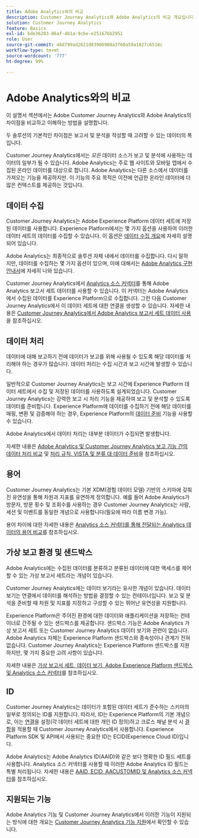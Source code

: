 ```yaml
---
title: Adobe Analytics와의 비교
description: Customer Journey Analytics와 Adobe Analytics의 비교 개요입니다.
solution: Customer Journey Analytics
feature: Basics
exl-id: bde36283-86af-4b1a-9cbe-e251676b2951
role: User
source-git-commit: 46d799ad2621d83906908a3f60a59a1027c6518c
workflow-type: tm+mt
source-wordcount: '777'
ht-degree: 99%

---
```


# Adobe Analytics와의 비교

이 설명서 섹션에서는 Adobe Customer Journey Analytics와 Adobe Analytics의 차이점을 비교하고 이해하는 방법을 설명합니다.

두 솔루션의 기본적인 차이점은 보고서 및 분석을 작성할 때 고려할 수 있는 데이터의 폭입니다.

Customer Journey Analytics에서는 *모든* 데이터 소스가 보고 및 분석에 사용하는 데이터의 일부가 될 수 있습니다. Adobe Analytics는 주로 웹 사이트와 모바일 앱에서 수집된 온라인 데이터를 대상으로 합니다. Adobe Analytics는 다른 소스에서 데이터를 가져오는 기능을 제공하지만. 이 기능의 주요 목적은 이전에 언급한 온라인 데이터에 더 많은 컨텍스트를 제공하는 것입니다.

## 데이터 수집

Customer Journey Analytics는 Adobe Experience Platform 데이터 세트에 저장된 데이터를 사용합니다. Experience Platform에서는 몇 가지 옵션을 사용하여 이러한 데이터 세트의 데이터를 수집할 수 있습니다. 이 옵션은 [데이터 수집 개요](https://experienceleague.adobe.com/docs/analytics-platform/using/cja-data-ingestion/data-ingestion.html)에 자세히 설명되어 있습니다.

Adobe Analytics는 최종적으로 솔루션 자체 내에서 데이터를 수집합니다. 다시 말하지만, 데이터를 수집하는 몇 가지 옵션이 있으며, 이에 대해서는 [Adobe Analytics 구현 안내서](https://experienceleague.adobe.com/docs/analytics/implementation/home.html)에 자세히 나와 있습니다.

Customer Journey Analytics에서 [Analytics 소스 커넥터](https://experienceleague.adobe.com/docs/experience-platform/sources/ui-tutorials/create/adobe-applications/analytics.html)를 통해 Adobe Analytics 보고서 세트 데이터를 사용할 수 있습니다. 이 커넥터는 Adobe Analytics에서 수집된 데이터를 Experience Platform으로 수집합니다. 그런 다음 Customer Journey Analytics에서 이 데이터 세트에 대한 연결을 생성할 수 있습니다. 자세한 내용은 [Customer Journey Analytics에서 Adobe Analytics 보고서 세트 데이터 사용](https://experienceleague.adobe.com/docs/analytics-platform/using/compare-aa-cja/cja-aa-comparison/aa-data-in-cja.html)을 참조하십시오.


## 데이터 처리

데이터에 대해 보고하기 전에 데이터가 보고를 위해 사용될 수 있도록 해당 데이터를 처리해야 하는 경우가 많습니다. 데이터 처리는 수집 시간과 보고 시간에 발생할 수 있습니다.

일반적으로 Customer Journey Analytics는 보고 시간에 Experience Platform 데이터 세트에서 수집 및 저장된 데이터를 사용하도록 설계되었습니다. Customer Journey Analytics는 강력한 보고 시 처리 기능을 제공하여 보고 및 분석할 수 있도록 데이터를 준비합니다. Experience Platform에 데이터를 수집하기 전에 해당 데이터를 매핑, 변환 및 검증해야 하는 경우, Experience Platform의 [ 데이터 준비](https://experienceleague.adobe.com/docs/experience-platform/data-prep/home.html?lang=ko-KR) 기능을 사용할 수 있습니다.

Adobe Analytics에서 데이터 처리는 대부분 데이터가 수집되면 발생합니다.

자세한 내용은 [Adobe Analytics 및 Customer Journey Analytics 보고 기능 간의 데이터 처리 비교](data-processing-comparisons.md) 및 [처리 규칙, VISTA 및 분류 대 데이터 준비](https://experienceleague.adobe.com/docs/analytics-platform/using/compare-aa-cja/cja-aa-comparison/pr-vista-dataprep.html)을 참조하십시오.


## 용어

Customer Journey Analytics는 기본 XDM(경험 데이터 모델) 기반의 스키마에 갖춰진 유연성을 통해 차원과 지표를 유연하게 정의합니다. 예를 들어 Adobe Analytics가 방문자, 방문 횟수 및 조회수를 사용하는 경우 Customer Journey Analytics는 사람, 세션 및 이벤트를 동일한 개념으로 사용합니다(필요에 따라 이름 변경 가능).

용어 차이에 대한 자세한 내용은 [Analytics 소스 커넥터를 통해 전달되는 Analytics 데이터의 용어 비교](https://experienceleague.adobe.com/docs/analytics-platform/using/compare-aa-cja/cja-aa-comparison/terminology.html)를 참조하십시오.


## 가상 보고 환경 및 샌드박스

Adobe Analytics에는 수집된 데이터를 분류하고 분류된 데이터에 대한 액세스를 제어할 수 있는 가상 보고서 세트라는 개념이 있습니다.

Customer Journey Analytics에는 데이터 보기라는 유사한 개념이 있습니다. 데이터 보기는 연결에서 데이터를 해석하는 방법을 결정할 수 있는 컨테이너입니다. 보고 및 분석을 준비할 때 차원 및 지표를 지정하고 구성할 수 있는 뛰어난 유연성을 지원합니다.

Experience Platform은 주어진 환경에 대한 데이터와 애플리케이션을 저장하는 컨테이너로 간주될 수 있는 샌드박스를 제공합니다. 샌드박스 기능은 Adobe Analytics 가상 보고서 세트 또는 Customer Journey Analytics 데이터 보기와 관련이 없습니다. Adobe Analytics 자체는 Experience Platform 샌드박스와 종속성이나 관계가 전혀 없습니다. Customer Journey Analytics는 Experience Platform 샌드박스를 지원하지만, 몇 가지 중요한 고려 사항이 있습니다.

자세한 내용은 [가상 보고서 세트, 데이터 보기, Adobe Experience Platform 샌드박스 및 Analytics 소스 커넥터](https://experienceleague.adobe.com/docs/analytics-platform/using/compare-aa-cja/cja-aa-comparison/vrs-dataview-sandbox-adc.html)를 참조하십시오.


## ID

Customer Journey Analytics는 데이터가 포함된 데이터 세트가 준수하는 스키마의 일부로 정의되는 ID를 지원합니다. 따라서, ID는 Experience Platform의 기본 개념으로, 이는 [연결](../../connections/overview.md)을 설정(각 데이터 세트에 대한 개인 ID 정의)하고 크로스 채널 분석 시 [결합](../../stitching/overview.md)을 적용할 때 Customer Journey Analytics에서 사용합니다. Experience Platform SDK 및 API에서 사용되는 중요한 ID는 ECID(Experience Cloud ID)입니다.

Adobe Analytics는 Adobe Analytics ID(AAID)와 같은 보다 명확한 ID 필드 세트를 사용합니다. Analytics 소스 커넥터를 사용할 때 이러한 Adobe Analytics ID 필드는 특별 처리됩니다. 자세한 내용은 [AAID, ECID, AACUSTOMID 및 Analytics 소스 커넥터](https://experienceleague.adobe.com/docs/analytics-platform/using/compare-aa-cja/cja-aa-comparison/aaid-ecid-adc.html)를 참조하십시오.


## 지원되는 기능

Adobe Analytics 기능 및 Customer Journey Analytics에서 이러한 기능이 지원되는 방식에 대한 개요는 [Customer Journey Analytics 기능 지원](https://experienceleague.adobe.com/docs/analytics-platform/using/compare-aa-cja/cja-aa-comparison/cja-aa.html)에서 확인할 수 있습니다.
